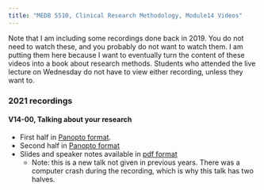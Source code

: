 ```yaml
---
title: "MEDB 5510, Clinical Research Methodology, Module14 Videos"
---
```


Note that I am including some recordings done back in 2019. You do not need to watch these, and you probably do not want to watch them. I am putting them here because I want to eventually turn the content of these videos into a book about research methods. Students who attended the live lecture on Wednesday do not have to view either recording, unless they want to.

### 2021 recordings

#### V14-00, Talking about your research

+ First half in [Panopto format][v1401].
+ Second half in [Panopto format][v1402]
+ Slides and speaker notes available in [pdf format][g1401]
  + Note: this is a new talk not given in previous years. There was a computer crash during the recording, which is why this talk has two halves.

[g1401]: https://github.com/pmean/classes/blob/master/clinical-research-methodology/results/video14-slides-and-speaker-notes.pdf


[v1401]: https://umkc.hosted.panopto.com/Panopto/Pages/Viewer.aspx?id=036aaefe-0295-4956-a435-ad1c016a341b
[v1402]: https://umkc.hosted.panopto.com/Panopto/Pages/Viewer.aspx?id=05799e56-e7d9-4b44-a545-ad1c017600ef
